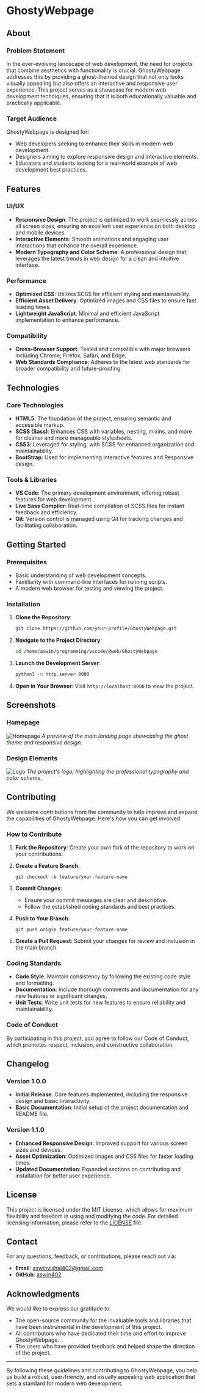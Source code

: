 # GhostyWebpage

## About

### Problem Statement
In the ever-evolving landscape of web development, the need for projects that combine aesthetics with functionality is crucial. GhostyWebpage addresses this by providing a ghost-themed design that not only looks visually appealing but also offers an interactive and responsive user experience. This project serves as a showcase for modern web development techniques, ensuring that it is both educationally valuable and practically applicable.

### Target Audience
GhostyWebpage is designed for:
- Web developers seeking to enhance their skills in modern web development.
- Designers aiming to explore responsive design and interactive elements.
- Educators and students looking for a real-world example of web development best practices.

## Features

### UI/UX
- **Responsive Design**: The project is optimized to work seamlessly across all screen sizes, ensuring an excellent user experience on both desktop and mobile devices.
- **Interactive Elements**: Smooth animations and engaging user interactions that enhance the overall experience.
- **Modern Typography and Color Scheme**: A professional design that leverages the latest trends in web design for a clean and intuitive interface.

### Performance
- **Optimized CSS**: Utilizes SCSS for efficient styling and maintainability.
- **Efficient Asset Delivery**: Optimized images and CSS files to ensure fast loading times.
- **Lightweight JavaScript**: Minimal and efficient JavaScript implementation to enhance performance.

### Compatibility
- **Cross-Browser Support**: Tested and compatible with major browsers including Chrome, Firefox, Safari, and Edge.
- **Web Standards Compliance**: Adheres to the latest web standards for broader compatibility and future-proofing.

## Technologies

### Core Technologies
- **HTML5**: The foundation of the project, ensuring semantic and accessible markup.
- **SCSS (Sass)**: Enhances CSS with variables, nesting, mixins, and more for cleaner and more manageable stylesheets.
- **CSS3**: Leveraged for styling, with SCSS for enhanced organization and maintainability.
- **BootStrap**: Used for implementing interactive features and Responsive design.

### Tools & Libraries
- **VS Code**: The primary development environment, offering robust features for web development.
- **Live Sass Compiler**: Real-time compilation of SCSS files for instant feedback and efficiency.
- **Git**: Version control is managed using Git for tracking changes and facilitating collaboration.

## Getting Started

### Prerequisites
- Basic understanding of web development concepts.
- Familiarity with command-line interfaces for running scripts.
- A modern web browser for testing and viewing the project.

### Installation

1. **Clone the Repository**:
   ```bash
   git clone https://github.com/your-profile/GhostyWebpage.git
   ```

2. **Navigate to the Project Directory**:
   ```bash
   cd /home/aswin/programming/vscode/@web/GhostyWebpage
   ```

3. **Launch the Development Server**:
   ```bash
   python3 -m http.server 8000
   ```

4. **Open in Your Browser**:
   Visit `http://localhost:8000` to view the project.

## Screenshots

### Homepage
![Homepage](assets/ghostyPage.png)
*A preview of the main landing page showcasing the ghost theme and responsive design.*

### Design Elements
![Logo](assets/logo.png)
*The project's logo, highlighting the professional typography and color scheme.*

## Contributing

We welcome contributions from the community to help improve and expand the capabilities of GhostyWebpage. Here's how you can get involved:

### How to Contribute

1. **Fork the Repository**:
   Create your own fork of the repository to work on your contributions.

2. **Create a Feature Branch**:
   ```
   git checkout -b feature/your-feature-name
   ```

3. **Commit Changes**:
   - Ensure your commit messages are clear and descriptive.
   - Follow the established coding standards and best practices.

4. **Push to Your Branch**:
   ```
   git push origin feature/your-feature-name
   ```

5. **Create a Pull Request**:
   Submit your changes for review and inclusion in the main branch.

### Coding Standards

- **Code Style**: Maintain consistency by following the existing code style and formatting.
- **Documentation**: Include thorough comments and documentation for any new features or significant changes.
- **Unit Tests**: Write unit tests for new features to ensure reliability and maintainability.

### Code of Conduct

By participating in this project, you agree to follow our Code of Conduct, which promotes respect, inclusion, and constructive collaboration.

## Changelog

### Version 1.0.0
- **Initial Release**: Core features implemented, including the responsive design and basic interactivity.
- **Basic Documentation**: Initial setup of the project documentation and README file.

### Version 1.1.0
- **Enhanced Responsive Design**: Improved support for various screen sizes and devices.
- **Asset Optimization**: Optimized images and CSS files for faster loading times.
- **Updated Documentation**: Expanded sections on contributing and installation for better user experience.

## License

This project is licensed under the MIT License, which allows for maximum flexibility and freedom in using and modifying the code. For detailed licensing information, please refer to the [LICENSE](LICENSE) file.

## Contact

For any questions, feedback, or contributions, please reach out via:

- **Email**: [aswinvishal402@gmail.com](mailto:aswinvishal402@gmail.com.com)
- **GitHub**: [aswin402](https://github.com/aswin402)

## Acknowledgments

We would like to express our gratitude to:

- The open-source community for the invaluable tools and libraries that have been instrumental in the development of this project.
- All contributors who have dedicated their time and effort to improve GhostyWebpage.
- The users who have provided feedback and helped shape the direction of the project.

---

By following these guidelines and contributing to GhostyWebpage, you help us build a robust, user-friendly, and visually appealing web application that sets a standard for modern web development.